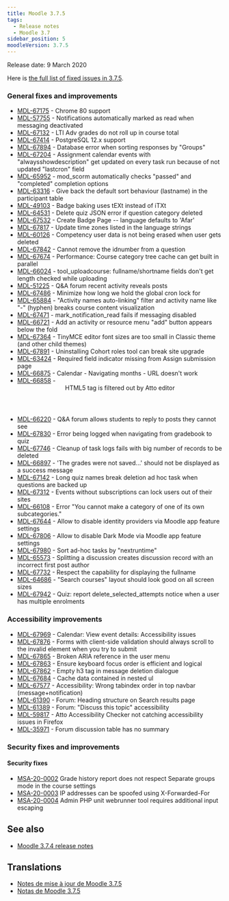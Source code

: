 ```yaml
---
title: Moodle 3.7.5
tags:
  - Release notes
  - Moodle 3.7
sidebar_position: 5
moodleVersion: 3.7.5
---
```

Release date: 9 March 2020

Here is [the full list of fixed issues in 3.7.5](https://tracker.moodle.org/secure/IssueNavigator!executeAdvanced.jspa?jqlQuery=project+%3D+mdl+AND+resolution+%3D+fixed+AND+fixVersion+in+%28%223.7.5%22%29+ORDER+BY+priority+DESC&runQuery=true&clear=true).

### General fixes and improvements

- [MDL-67175](https://tracker.moodle.org/browse/MDL-67175) - Chrome 80 support
- [MDL-57755](https://tracker.moodle.org/browse/MDL-57755) - Notifications automatically marked as read when messaging deactivated
- [MDL-67132](https://tracker.moodle.org/browse/MDL-67132) - LTI Adv grades do not roll up in course total
- [MDL-67414](https://tracker.moodle.org/browse/MDL-67414) - PostgreSQL 12.x support
- [MDL-67894](https://tracker.moodle.org/browse/MDL-67894) - Database error when sorting responses by "Groups"
- [MDL-67204](https://tracker.moodle.org/browse/MDL-67204) - Assignment calendar events with "alwaysshowdescription" get updated on every task run because of not updated "lastcron" field
- [MDL-65952](https://tracker.moodle.org/browse/MDL-65952) - mod_scorm automatically checks "passed" and "completed" completion options
- [MDL-63316](https://tracker.moodle.org/browse/MDL-63316) - Give back the default sort behaviour (lastname) in the participant table
- [MDL-49103](https://tracker.moodle.org/browse/MDL-49103) - Badge baking uses tEXt instead of iTXt
- [MDL-64531](https://tracker.moodle.org/browse/MDL-64531) - Delete quiz JSON error if question category deleted
- [MDL-67532](https://tracker.moodle.org/browse/MDL-67532) - Create Badge Page -- language defaults to 'Afar'
- [MDL-67817](https://tracker.moodle.org/browse/MDL-67817) - Update time zones listed in the language strings
- [MDL-60126](https://tracker.moodle.org/browse/MDL-60126) - Competency user data is not being erased when user gets deleted
- [MDL-67842](https://tracker.moodle.org/browse/MDL-67842) - Cannot remove the idnumber from a question
- [MDL-67674](https://tracker.moodle.org/browse/MDL-67674) - Performance: Course category tree cache can get built in parallel
- [MDL-66024](https://tracker.moodle.org/browse/MDL-66024) - tool_uploadcourse: fullname/shortname fields don't get length checked while uploading
- [MDL-51225](https://tracker.moodle.org/browse/MDL-51225) - Q&A forum recent activity reveals posts
- [MDL-67486](https://tracker.moodle.org/browse/MDL-67486) - Minimize how long we hold the global cron lock for
- [MDL-65884](https://tracker.moodle.org/browse/MDL-65884) - "Activity names auto-linking" filter and activity name like "-" (hyphen) breaks course content visualization
- [MDL-67471](https://tracker.moodle.org/browse/MDL-67471) - mark_notification_read fails if messaging disabled
- [MDL-66721](https://tracker.moodle.org/browse/MDL-66721) - Add an activity or resource menu "add" button appears below the fold
- [MDL-67364](https://tracker.moodle.org/browse/MDL-67364) - TinyMCE editor font sizes are too small in Classic theme (and other child themes)
- [MDL-67891](https://tracker.moodle.org/browse/MDL-67891) - Uninstalling Cohort roles tool can break site upgrade
- [MDL-63424](https://tracker.moodle.org/browse/MDL-63424) - Required field indicator missing from Assign submission page
- [MDL-66875](https://tracker.moodle.org/browse/MDL-66875) - Calendar - Navigating months - URL doesn't work
- [MDL-66858](https://tracker.moodle.org/browse/MDL-66858) - <header> HTML5 tag is filtered out by Atto editor
- [MDL-66220](https://tracker.moodle.org/browse/MDL-66220) - Q&A forum allows students to reply to posts they cannot see
- [MDL-67830](https://tracker.moodle.org/browse/MDL-67830) - Error being logged when navigating from gradebook to quiz
- [MDL-67746](https://tracker.moodle.org/browse/MDL-67746) - Cleanup of task logs fails with big number of records to be deleted
- [MDL-66897](https://tracker.moodle.org/browse/MDL-66897) - 'The grades were not saved...' should not be displayed as a success message
- [MDL-67142](https://tracker.moodle.org/browse/MDL-67142) - Long quiz names break deletion ad hoc task when questions are backed up
- [MDL-67312](https://tracker.moodle.org/browse/MDL-67312) - Events without subscriptions can lock users out of their sites
- [MDL-66108](https://tracker.moodle.org/browse/MDL-66108) - Error "You cannot make a category of one of its own subcategories."
- [MDL-67644](https://tracker.moodle.org/browse/MDL-67644) - Allow to disable identity providers via Moodle app feature settings
- [MDL-67806](https://tracker.moodle.org/browse/MDL-67806) - Allow to disable Dark Mode via Moodle app feature settings
- [MDL-67980](https://tracker.moodle.org/browse/MDL-67980) - Sort ad-hoc tasks by "nextruntime"
- [MDL-65573](https://tracker.moodle.org/browse/MDL-65573) - Splitting a discussion creates discussion record with an incorrect first post author
- [MDL-67732](https://tracker.moodle.org/browse/MDL-67732) - Respect the capability for displaying the fullname
- [MDL-64686](https://tracker.moodle.org/browse/MDL-64686) - "Search courses" layout should look good on all screen sizes
- [MDL-67942](https://tracker.moodle.org/browse/MDL-67942) - Quiz: report delete_selected_attempts notice when a user has multiple enrolments

### Accessibility improvements

- [MDL-67969](https://tracker.moodle.org/browse/MDL-67969) - Calendar: View event details: Accessibility issues
- [MDL-67876](https://tracker.moodle.org/browse/MDL-67876) - Forms with client-side validation should always scroll to the invalid element when you try to submit
- [MDL-67865](https://tracker.moodle.org/browse/MDL-67865) - Broken ARIA reference in the user menu
- [MDL-67863](https://tracker.moodle.org/browse/MDL-67863) - Ensure keyboard focus order is efficient and logical
- [MDL-67862](https://tracker.moodle.org/browse/MDL-67862) - Empty h3 tag in message deletion dialogue
- [MDL-67684](https://tracker.moodle.org/browse/MDL-67684) - Cache data contained in nested ul
- [MDL-67577](https://tracker.moodle.org/browse/MDL-67577) - Accessibility: Wrong tabindex order in top navbar (message+notification)
- [MDL-61390](https://tracker.moodle.org/browse/MDL-61390) - Forum: Heading structure on Search results page
- [MDL-61389](https://tracker.moodle.org/browse/MDL-61389) - Forum: "Discuss this topic" accessibility
- [MDL-59817](https://tracker.moodle.org/browse/MDL-59817) - Atto Accessibility Checker not catching accessibility issues in Firefox
- [MDL-35971](https://tracker.moodle.org/browse/MDL-35971) - Forum discussion table has no summary

### Security fixes and improvements

#### Security fixes

- [MSA-20-0002](https://moodle.org/mod/forum/discuss.php?d=398350) Grade history report does not respect Separate groups mode in the course settings
- [MSA-20-0003](https://moodle.org/mod/forum/discuss.php?d=398351) IP addresses can be spoofed using X-Forwarded-For
- [MSA-20-0004](https://moodle.org/mod/forum/discuss.php?d=398352) Admin PHP unit webrunner tool requires additional input escaping

## See also

- [Moodle 3.7.4 release notes](/general/releases/3.7/3.7.4)

## Translations

- [Notes de mise à jour de Moodle 3.7.5](https://docs.moodle.org/fr/Notes_de_mise_à_jour_de_Moodle_3.7.5)
- [Notas de Moodle 3.7.5](https://docs.moodle.org/es/Notas_de_Moodle_3.7.5)
